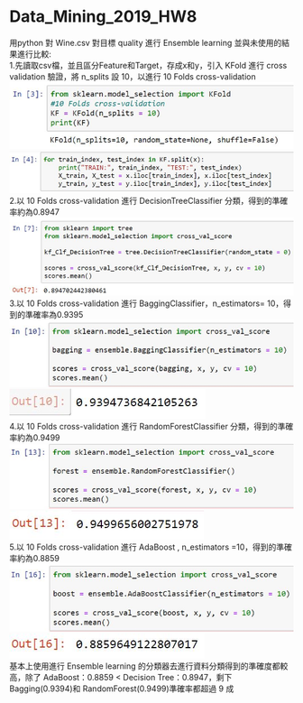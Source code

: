 # Data_Mining_2019_HW8
用python 對 Wine.csv 對目標 quality 進行 Ensemble learning 並與未使用的結果進行比較:  
1.先讀取csv檔，並且區分Feature和Target，存成x和y，引入 KFold 進行 cross validation 驗證，將 n_splits 設 10，以進行 10 Folds cross-validation  
![img](https://github.com/Alan-alan-Lin/Data_Mining_2019_HW8/blob/main/HW_8/Python_3.JPG)  
![img](https://github.com/Alan-alan-Lin/Data_Mining_2019_HW8/blob/main/HW_8/Python_4.JPG)  
2.以 10 Folds cross-validation 進行 DecisionTreeClassifier 分類，得到的準確率約為0.8947  
![img](https://github.com/Alan-alan-Lin/Data_Mining_2019_HW8/blob/main/HW_8/Python_13.JPG)  
3.以 10 Folds cross-validation 進行 BaggingClassifier，n_estimators= 10，得到的準確率為0.9395  
![img](https://github.com/Alan-alan-Lin/Data_Mining_2019_HW8/blob/main/HW_8/Python_14.JPG)  
![img](https://github.com/Alan-alan-Lin/Data_Mining_2019_HW8/blob/main/HW_8/Python_15.JPG)  
4.以 10 Folds cross-validation 進行 RandomForestClassifier 分類，得到的準確率約為0.9499  
![img](https://github.com/Alan-alan-Lin/Data_Mining_2019_HW8/blob/main/HW_8/Python_16.JPG)  
![img](https://github.com/Alan-alan-Lin/Data_Mining_2019_HW8/blob/main/HW_8/Python_17.JPG)  
5.以 10 Folds cross-validation 進行 AdaBoost , n_estimators =10，得到的準確率約為0.8859  
![img](https://github.com/Alan-alan-Lin/Data_Mining_2019_HW8/blob/main/HW_8/Python_18.JPG)  
![img](https://github.com/Alan-alan-Lin/Data_Mining_2019_HW8/blob/main/HW_8/Python_19.JPG)  
基本上使用進行 Ensemble learning 的分類器去進行資料分類得到的準確度都較高，除了 AdaBoost：0.8859 < Decision Tree：0.8947，剩下Bagging(0.9394)和 RandomForest(0.9499)準確率都超過 9 成  
